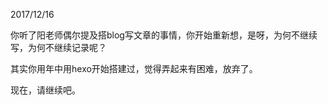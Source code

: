 
2017/12/16

你听了阳老师偶尔提及搭blog写文章的事情，你开始重新想，是呀，为何不继续写，为何不继续记录呢？

其实你用年中用hexo开始搭建过，觉得弄起来有困难，放弃了。

现在，请继续吧。
